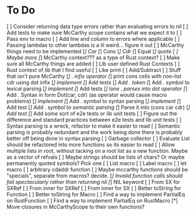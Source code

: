 # To Do
[ ] Consider returning data type errors rather than evaluating errors to nil
[ ] Add tests to make sure McCarthy scope contains what we expect it to
[ ] Pass env to macro
[ ] Add line and column to errors where applicable
[ ] Passing lambdas to other lambdas is a lil weird... figure it out
[ ] McCarthy things need to be implemented
    [*] Car
    [*] Cons
    [*] Cdr
    [*] Equal
    [*] quote
    [ ] Maybe more
    [*] McCarthy context??? as a type of Rust context?
    [ ] Make sure all McCarthy things are added
[ ] Lib user defined Rust Contexts
[ ] Rust context of lib that I find useful
    [ ] Like print
    [ ] Add/Subtract
    [ ] Stuff that isn't pure McCarthy
[*] . infix operator
    [*] print cons cells with non-list cdr using dot infix
        [*] implement
        [*] Add tests
    [*] Add . token
    [*] Add . symbol to lexical parsing
        [*] implement
        [*] Add tests
            [*] lone . parses into dot operator
    [*] Add . Syntax in form Dot(car, cdr) (as operator would cause macro problems)
        [*] implement
    [*] Add . symbol to syntax parsing
        [*] implement
        [*] Add test
    [*] Add . symbol to semantic parsing
        [*] Parse it into (cons car cdr)
        [*] Add test
    [*] Add some sort of e2e tests or lib unit tests
[ ] Figure out the difference and standard practices between e2e tests and lib unit tests
[ ] Syntax parsing is a wreck, refactor to make it easier to read
[ ] Semantic parsing is probably redundant and the work being done there is
    probably better off being done in syntax parsing
[ ] Garbage collector
[ ] Evaluate List should be refactored into more functions so its easier to read
[ ] Allow multiple lists in root, without tacking on a root list as a new
    function. Maybe as a vector of refvals
[ ] Maybe strings should be lists of chars? Or maybe permanently quoted symbols?
    Pick one
[ ] List macro
[ ] Label macro
[ ] let macro
[ ] arbitrary cdaddr function
[ ] Maybe mccarthy functions should be "specials", separate from macros?
    decide.
[*] Invalid function calls should fail spectacularly rather than returning nil
[*] NIL keyword
[ ] From SX for SXRef
[ ] From inner for SXRef
[ ] From inner for SX
[ ] Better toString for Function
[ ] Better toString for Macro
[ ] Find a way to implement PartialEq on RustFunction
[ ] Find a way to implement PartialEq on RustMacro
[*] Move closures in McCarthyScope to their own functions?
